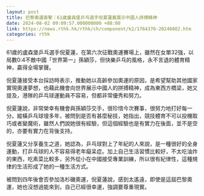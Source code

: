 ```yaml
---
layout: post
title: 巴黎奧運直擊｜61歲盧森堡乒乓選手倪夏蓮冀展示中國人拼搏精神
date: 2024-08-02 09:09:57.000000000 +08:00
link: https://news.rthk.hk/rthk/ch/component/k2/1764370-20240802.htm
categories: rthk
---
```


61歲的盧森堡乒乓選手倪夏蓮，在第六次征戰奧運賽場上，雖然在女單32強，以局數0:4不敵中國「世界第一」孫穎莎，但快樂乒乓的風格，永不言退的體育精神，贏得全場掌聲。

倪夏蓮接受本台採訪時表示，推動她以高齡參加奧運的原因，是希望幫助其他國家實現奧運夢想，也藉此機會向世界展示中國人的拼搏精神，成為東西方橋梁，她又提及，港隊的乒乓球運動員不容易，但都非常優秀和努力。

倪夏蓮說，非常榮幸有機會與孫穎莎交手，很珍惜今次賽事，很努力地打好每一分。縱橫乒乓球壇多年，被問到是否有甚麼秘技，她指出，競技體育不可以投機取巧或者變魔術，雖然人們說她很有經驗，但這個經驗也是有實力在後面，並不是空的，亦要有實力在背後支持。

倪夏蓮又分享養生之道，她認為，乒乓球對上了年紀的人來說，是一種很好的全身運動，打乒乓球的人不容易得老年癡呆症。加上自己生活習慣比較好，不太吃油炸的東西，吃素菜比較多，另外從小在中國接受專業訓練，所以很有紀律性，這種規律的生活形成了她的一種生活方式。

被問到四年後會否參加洛杉磯奧運，倪夏蓮說，感到太遙遠，即使是這屆巴黎奧運，她也沒想過能來到，自己已經很幸運，強調要尊重現實。
